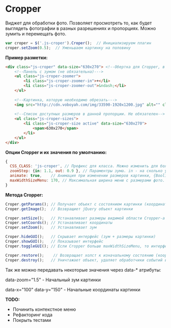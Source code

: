 Cropper
=======

Виджет для обработки фото.
Позволяет просмотреть то, как будет выглядеть фотографии в разных разрешениях и пропорциях.
Можно зумить и перемещать фото.

```javascript
var croper = $('.js-croper').Croper();  // Инициализируем плагин
croper.setZoom(0.5);  // Уменьшаем картинку на половину
```
**Пример разметки:**
```html
<div class="js-croper" data-size="630x270"> <!--Обертка для Cropper, в ней указываются размеры видимой области--->
    <!--Панель с зумом (не обязательна)--->
    <ul class="js-croper-zoomer">
        <li class="js-croper-zoomer-in">+</li>
        <li class="js-croper-zoomer-out">&ndash;</li>
    </ul>
    
    <!--Картинка, которую необходимо обрезать--->
    <img src="http://cdn.voboyah.com/img/33590-1920x1200.jpg" alt="" class="js-croper-image">
    
    <!--Список доступных размеров в данной пропорции. Не обязателен-->
    <ul class="js-croper-sizes">
        <li class="js-croper-size active" data-size="630x270">
            <span>630x270</span>
        </li>
    </ul>
</div>

```

**Опции Cropper и их значения по умолчанию:**

```javascript
{
  CSS_CLASS: 'js-croper', // Префикс для класса. Можно изменить для более удобной работы с  версткой
  zoomStep: {in: 1.1, out: 0.9 }, // Параментры зума. in - на сколько увеличивем, out - на сколько уменьшаем
  animate: true,    // Анимация при изменении размеров картинки, {Boolian} или {Function} в функцию передаются $crope - область в кторой лежит канвас, $canvas
  maxWidthSizeMenu: 170, // Максимальная ширина меню с размерами фото. Когда Cropper станет меньше этого размера, меню скроется
}
```

**Метода Cropper:**

```javascript
Croper.getParams(); // Получает объект с состоянием картинки (координаты, зум, размеры видимой области и картинки)
Croper.getImage();  // Возвращиет jQuery объект картинки

Croper.setSize();   // Устанавливает размеры видимой области Cropper-а
Croper.setCoords(); // Устанавливает координаты
Croper.setZoom();   // Устанавливает зум

Croper.hideGUI();   // Скрывает интерфейс (зум + размеры картинки)
Croper.showGUI();   // Показывает интерфейс
Croper.toggleGUI(); // Если Cropper больше maxWidthSizeMenu, то интерфейс показывается и наоборот

Croper.restore();    // Возвращает холст к изначальному состоянию (координаты: 0,0, зум: 1)
Croper.destroy();   // Уничтажает объект, удаляет обработчики событий и заменяет <canvas> картинкой
```
Так же можно передавать некоторые значения через data-* атрибуты:

data-zoom="1.5" - Начальный зум картинки

data-x="100" data-y="150" - Начальные координаты картинки




**TODO:**
 - Починить контекстное меню
 - Рефакторинг кода
 - Покрыть тестами

